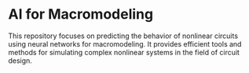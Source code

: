 # AI for Macromodeling
This repository focuses on predicting the behavior of nonlinear circuits using neural networks for macromodeling. It provides efficient tools and methods for simulating complex nonlinear systems in the field of circuit design. 
